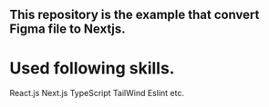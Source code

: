 ## This repository is the example that convert Figma file to Nextjs.
# Used following skills.
React.js Next.js TypeScript TailWind Eslint etc.

